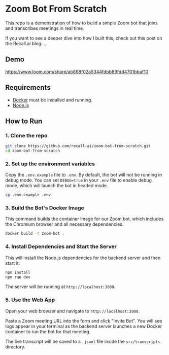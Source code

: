 # Zoom Bot From Scratch

This repo is a demonstration of how to build a simple Zoom bot that joins and transcribes meetings in real time.

If you want to see a deeper dive into how I built this, check out this post on the Recall.ai blog: ...

## Demo
https://www.loom.com/share/ab898f02a5344fdbb89fdd4701bbaf10

## Requirements

- [Docker](https://docs.docker.com/get-docker/) must be installed and running.
- [Node.js](https://nodejs.org/en)

## How to Run

### 1. Clone the repo

```bash
git clone https://github.com/recall-ai/zoom-bot-from-scratch.git
cd zoom-bot-from-scratch
```

### 2. Set up the environment variables

Copy the `.env.example` file to `.env`. By default, the bot will not be running in debug mode. You can set `DEBUG=true` in your `.env` file to enable debug mode, which will launch the bot in headed mode.

```bash
cp .env.example .env
```

### 3. Build the Bot's Docker Image

This command builds the container image for our Zoom bot, which includes the Chromium browser and all necessary dependencies.

```bash
docker build -t zoom-bot .
```

### 4. Install Dependencies and Start the Server

This will install the Node.js dependencies for the backend server and then start it.

```bash
npm install
npm run dev
```

The server will be running at `http://localhost:3000`.

### 5. Use the Web App

Open your web browser and navigate to `http://localhost:3000`.

Paste a Zoom meeting URL into the form and click "Invite Bot". You will see logs appear in your terminal as the backend server launches a new Docker container to run the bot for that meeting.

The live transcript will be saved to a `.jsonl` file inside the `src/transcripts` directory.
